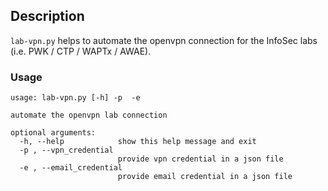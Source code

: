 ## Description
`lab-vpn.py` helps to automate the openvpn connection for the InfoSec labs (i.e. PWK / CTP / WAPTx / AWAE).

### Usage
```
usage: lab-vpn.py [-h] -p  -e

automate the openvpn lab connection

optional arguments:
  -h, --help            show this help message and exit
  -p , --vpn_credential 
                        provide vpn credential in a json file
  -e , --email_credential 
                        provide email credential in a json file

```


 


